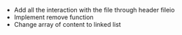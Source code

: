 - Add all the interaction with the file through header fileio
- Implement remove function
- Change array of content to linked list
